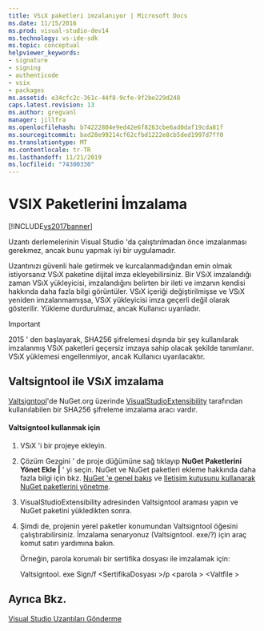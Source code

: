 ```yaml
---
title: VSıX paketleri imzalanıyor | Microsoft Docs
ms.date: 11/15/2016
ms.prod: visual-studio-dev14
ms.technology: vs-ide-sdk
ms.topic: conceptual
helpviewer_keywords:
- signature
- signing
- authenticode
- vsix
- packages
ms.assetid: e34cfc2c-361c-44f8-9cfe-9f2be229d248
caps.latest.revision: 13
ms.author: gregvanl
manager: jillfra
ms.openlocfilehash: b74222804e9ed42e6f8263cbe6ad0daf19cda81f
ms.sourcegitcommit: bad28e99214cf62cfbd1222e8cb5ded1997d7ff0
ms.translationtype: MT
ms.contentlocale: tr-TR
ms.lasthandoff: 11/21/2019
ms.locfileid: "74300330"
---
```

# <a name="signing-vsix-packages"></a>VSIX Paketlerini İmzalama
[!INCLUDE[vs2017banner](../includes/vs2017banner.md)]

Uzantı derlemelerinin Visual Studio 'da çalıştırılmadan önce imzalanması gerekmez, ancak bunu yapmak iyi bir uygulamadır.  
  
 Uzantınızı güvenli hale getirmek ve kurcalanmadığından emin olmak istiyorsanız VSıX paketine dijital imza ekleyebilirsiniz. Bir VSıX imzalandığı zaman VSıX yükleyicisi, imzalandığını belirten bir ileti ve imzanın kendisi hakkında daha fazla bilgi görüntüler. VSıX içeriği değiştirilmişse ve VSıX yeniden imzalanmamışsa, VSıX yükleyicisi imza geçerli değil olarak gösterilir. Yükleme durdurulmaz, ancak Kullanıcı uyarıladır.  
  
> [!IMPORTANT]
> 2015 ' den başlayarak, SHA256 şifrelemesi dışında bir şey kullanılarak imzalanmış VSıX paketleri geçersiz imzaya sahip olacak şekilde tanımlanır. VSıX yüklemesi engellenmiyor, ancak Kullanıcı uyarılacaktır.  
  
## <a name="signing-a-vsix-with-vsixsigntool"></a>Valtsigntool ile VSıX imzalama  
 [Valtsigntool](https://www.nuget.org/packages/Microsoft.VSSDK.Vsixsigntool)'de NuGet.org üzerinde [VisualStudioExtensibility](https://www.nuget.org/profiles/VisualStudioExtensibility) tarafından kullanılabilen bir SHA256 şifreleme imzalama aracı vardır.  
  
#### <a name="to-use-the-vsixsigntool"></a>Valtsigntool kullanmak için  
  
1. VSıX 'i bir projeye ekleyin.  
  
2. Çözüm Gezgini ' de proje düğümüne sağ tıklayıp **NuGet Paketlerini Yönet Ekle &#124;** ' yi seçin.  NuGet ve NuGet paketleri ekleme hakkında daha fazla bilgi için bkz. [NuGet 'e genel bakış](https://docs.microsoft.com/nuget/) ve [Iletişim kutusunu kullanarak NuGet paketlerini yönetme](https://docs.microsoft.com/nuget/consume-packages/install-use-packages-visual-studio).  
  
3. VisualStudioExtensibility adresinden Valtsigntool araması yapın ve NuGet paketini yükledikten sonra.  
  
4. Şimdi de, projenin yerel paketler konumundan Valtsigntool öğesini çalıştırabilirsiniz. İmzalama senaryonuz (Valtsigntool. exe/?) için araç komut satırı yardımına bakın.  
  
   Örneğin, parola korumalı bir sertifika dosyası ile imzalamak için:  
  
   Valtsigntool. exe Sign/f \<SertifikaDosyası >/p \<parola > \<Valtfile >  
  
## <a name="see-also"></a>Ayrıca Bkz.  
 [Visual Studio Uzantıları Gönderme](../extensibility/shipping-visual-studio-extensions.md)

